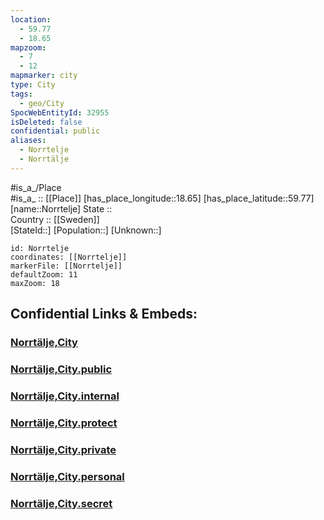 ```yaml
---
location:
  - 59.77
  - 18.65
mapzoom:
  - 7
  - 12
mapmarker: city
type: City
tags:
  - geo/City
SpocWebEntityId: 32955
isDeleted: false
confidential: public
aliases:
  - Norrtelje
  - Norrtälje
---
```

#is_a_/Place  
#is_a_ :: [[Place]] 
[has_place_longitude::18.65] 
[has_place_latitude::59.77] 
[name::Norrtelje] 
State ::  
Country :: [[Sweden]]  
[StateId::] 
[Population::] 
[Unknown::] 


```leaflet
id: Norrtelje
coordinates: [[Norrtelje]] 
markerFile: [[Norrtelje]] 
defaultZoom: 11 
maxZoom: 18
```


## Confidential Links & Embeds: 

### [Norrtälje,City](/_Standards/Earth/Continent/Europe/Europe~North/Sweden/Provinces~Sweden/Stockholm,Province/counties~Stockholm/Norrtälje,County/Norrtälje,City.md) 

### [Norrtälje,City.public](/_public/Earth/Continent/Europe/Europe~North/Sweden/Provinces~Sweden/Stockholm,Province/counties~Stockholm/Norrtälje,County/Norrtälje,City.public.md) 

### [Norrtälje,City.internal](/_internal/Earth/Continent/Europe/Europe~North/Sweden/Provinces~Sweden/Stockholm,Province/counties~Stockholm/Norrtälje,County/Norrtälje,City.internal.md) 

### [Norrtälje,City.protect](/_protect/Earth/Continent/Europe/Europe~North/Sweden/Provinces~Sweden/Stockholm,Province/counties~Stockholm/Norrtälje,County/Norrtälje,City.protect.md) 

### [Norrtälje,City.private](/_private/Earth/Continent/Europe/Europe~North/Sweden/Provinces~Sweden/Stockholm,Province/counties~Stockholm/Norrtälje,County/Norrtälje,City.private.md) 

### [Norrtälje,City.personal](/_personal/Earth/Continent/Europe/Europe~North/Sweden/Provinces~Sweden/Stockholm,Province/counties~Stockholm/Norrtälje,County/Norrtälje,City.personal.md) 

### [Norrtälje,City.secret](/_secret/Earth/Continent/Europe/Europe~North/Sweden/Provinces~Sweden/Stockholm,Province/counties~Stockholm/Norrtälje,County/Norrtälje,City.secret.md)

